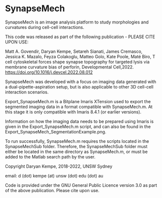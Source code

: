 # SynapseMech

SynapseMech is an image analysis platform to study morphologies and curvatures during cell-cell interactions.

This code was released as part of the following publication - PLEASE CITE UPON USE:

Matt A. Govendir, Daryan Kempe, Setareh Sianati, James Cremasco, Jessica K. Mazalo, Feyza Colakoglu, Matteo Golo, Kate Poole, Maté Biro,
T cell cytoskeletal forces shape synapse topography for targeted lysis via membrane curvature bias of perforin,
Developmental Cell,2022. https://doi.org/10.1016/j.devcel.2022.08.012

SynapseMech was developed with a focus on imaging data generated with a dual-pipette-aspiration setup, but is also applicable to
other 3D cell-cell interaction scenarios. 

Export_SynapseMech.m is a Bitplane Imaris XTension used to export the segmented imaging data in a format compatible with SynapseMech.m.
At this stage it is only compatible with Imaris 8.4.1 (or earlier versions). 

Information on how the imaging data needs to be prepared using Imaris is given in the Export_SynapseMech.m script, 
and can also be found in the Export_SynapseMech_SegmentationExample.png.

To run successfully, SynapseMech.m requires the scripts located in the SynapseMechSub folder. 
Therefore, the SynapseMechSub folder must either be located in the same directory as SynapseMech.m, 
or must be added to the Matlab search path by the user.

Copyright Daryan Kempe, 2018-2022, UNSW Sydney

email: d (dot) kempe (at) unsw (dot) edu (dot) au


Code is provided under the GNU General Public Licence version 3.0 as part of the above publication. Please cite upon use.
